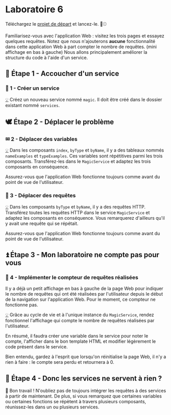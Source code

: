 # Laboratoire 6

Téléchargez le [projet de départ](../../static/files/labo6.zip) et lancez-le. 🧤⚾

Familiarisez-vous avec l'application Web : visitez les trois pages et essayez quelques requêtes. Notez que nous n'ajouterons
**aucune** fonctionnalité dans cette application Web à part compter le nombre de requêtes. (mini affichage en bas à gauche) Nous
allons principalement améliorer la structure du code à l'aide d'un service.

## 🤰 Étape 1 - Accoucher d'un service

### 🥚 1 - Créer un service 

[💡](/cours/rencontre3.2#-créer-un-nouveau-service) Créez un nouveau service nommé `magic`. Il doit être créé dans le
dossier existant nommé `services`.

## 🕊 Étape 2 - Déplacer le problème

### ✉ 2 - Déplacer des variables

[💡](/cours/rencontre3.2#-injecter-un-service-dans-un-composant) Dans les composants `index`, `byType` et `byName`, il y a des tableaux nommés `nameExamples` et `typeExamples`.
Ces variables sont répétitives parmi les trois composants. Transférez-les dans le `MagicService` et adaptez les
trois composants en conséquence.

Assurez-vous que l'application Web fonctionne toujours comme avant du point de vue de l'utilisateur.

### 📶 3 - Déplacer des requêtes

[💡](/cours/rencontre3.2#-transférer-une-requête-dans-un-service) Dans les composants `byType` et `byName`, il y a des requêtes HTTP.
Transférez toutes les requêtes HTTP dans le service `MagicService` et adaptez les composants en conséquence. Vous remarquerez d'ailleurs
qu'il y avait une requête qui se répétait.

Assurez-vous que l'application Web fonctionne toujours comme avant du point de vue de l'utilisateur.

## ⏫ Étape 3 - Mon laboratoire ne compte pas pour vous

### 🧮 4 - Implémenter le compteur de requêtes réalisées

Il y a déjà un petit affichage en bas à gauche de la page Web pour indiquer le nombre de requêtes qui ont été réalisées par
l'utilisateur depuis le début de la navigation sur l'application Web. Pour le moment, ce compteur ne fonctionne pas.

[💡](/cours/rencontre3.2#-services) Grâce au cycle de vie et à l'unique instance du `MagicService`, rendez fonctionnel
l'affichage qui compte le nombre de requêtes réalisées par l'utilisateur. 

En résumé, il faudra créer une variable dans le service pour noter le compte, l'afficher dans le bon template HTML et
modifier légèrement le code présent dans le service.

Bien entendu, gardez à l'esprit que lorsqu'on réinitialise la page Web, il n'y a rien à faire : le compte sera perdu et
retournera à 0.

## 🧠 Étape 4 - Donc les services ne servent à rien ?

👑 Bon travail ! N'oubliez pas de toujours intégrer les requêtes à des services à partir de maintenant. De plus, si vous remarquez
que certaines variables ou certaines fonctions se répètent à travers plusieurs composants, réunissez-les dans un ou plusieurs
services.